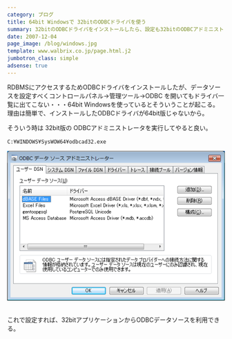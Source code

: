 ```yaml
---
category: ブログ
title: 64bit Windowsで 32bitのODBCドライバを使う
summary: 32bitのODBCドライバをインストールしたら、設定も32bitのODBCアドミニストレータでしなければいけないという話
date: 2007-12-04
page_image: /blog/windows.jpg
template: www.walbrix.co.jp/page.html.j2
jumbotron_class: simple
adsense: true
---
```

RDBMSにアクセスするためODBCドライバをインストールしたが、データソースを設定すべくコントロールパネル→管理ツール→ODBC を開いてもドライバ一覧に出てこない・・・64bit Windowsを使っているとそういうことが起こる。理由は簡単で、インストールしたODBCドライバが64bit版じゃないから。

そういう時は 32bit版の ODBCアドミニストレータを実行してやると良い。

```
C:¥WINDOWS¥SysWOW64¥odbcad32.exe
```

<img src="2007-12-64bit-windows-32bitodbc.png" class="img-fluid img-thumbnail">&nbsp;

これで設定すれば、32bitアプリケーションからODBCデータソースを利用できる。
